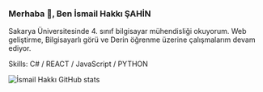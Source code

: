 ### Merhaba 👋, Ben İsmail Hakkı ŞAHİN

<!--
**ismailhsahin/ismailhsahin** is a ✨ _special_ ✨ repository because its `README.md` (this file) appears on your GitHub profile.

Here are some ideas to get you started:

- 🔭 I’m currently working on ...
- 🌱 I’m currently learning ...
- 👯 I’m looking to collaborate on ...
- 🤔 I’m looking for help with ...
- 💬 Ask me about ...
- 📫 How to reach me: ...
- 😄 Pronouns: ...
- ⚡ Fun fact: ...
-->
Sakarya Üniversitesinde 4. sınıf bilgisayar mühendisliği okuyorum.
Web geliştirme, Bilgisayarlı görü ve Derin öğrenme üzerine çalışmalarım devam ediyor.

Skills: C# / REACT / JavaScript / PYTHON


![İsmail Hakkı GitHub stats](https://github-readme-stats.vercel.app/api?username=ismailhsahin&show_icons=true&theme=radical)
